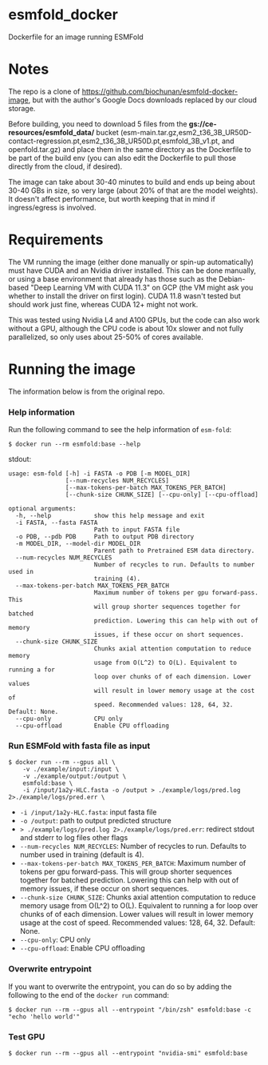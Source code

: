 # esmfold_docker
Dockerfile for an image running ESMFold

# Notes
The repo is a clone of https://github.com/biochunan/esmfold-docker-image, but with the author's Google Docs downloads replaced by our cloud storage. 

Before building, you need to download 5 files from the **gs://ce-resources/esmfold_data/** bucket (esm-main.tar.gz,esm2_t36_3B_UR50D-contact-regression.pt,esm2_t36_3B_UR50D.pt,esmfold_3B_v1.pt, and openfold.tar.gz) and place them in the same directory as the Dockerfile to be part of the build env (you can also edit the Dockerfile to pull those directly from the cloud, if desired).

The image can take about 30-40 minutes to build and ends up being about 30-40 GBs in size, so very large (about 20% of that are the model weights). It doesn't affect performance, but worth keeping that in mind if ingress/egress is involved.  

# Requirements
The VM running the image (either done manually or spin-up automatically) must have CUDA and an Nvidia driver installed. This can be done manually, or using a base environment that already has those such as the Debian-based "Deep Learning VM with CUDA 11.3" on GCP (the VM might ask you whether to install the driver on first login). CUDA 11.8 wasn't tested but should work just fine, whereas CUDA 12+ might not work.  

This was tested using Nvidia L4 and A100 GPUs, but the code can also work without a GPU, although the CPU code is about 10x slower and not fully parallelized, so only uses about 25-50% of cores available.

# Running the image

The information below is from the original repo.

### Help information 

Run the following command to see the help information of `esm-fold`:
```shell
$ docker run --rm esmfold:base --help 
```

stdout: 
```shell
usage: esm-fold [-h] -i FASTA -o PDB [-m MODEL_DIR]
                [--num-recycles NUM_RECYCLES]
                [--max-tokens-per-batch MAX_TOKENS_PER_BATCH]
                [--chunk-size CHUNK_SIZE] [--cpu-only] [--cpu-offload]

optional arguments:
  -h, --help            show this help message and exit
  -i FASTA, --fasta FASTA
                        Path to input FASTA file
  -o PDB, --pdb PDB     Path to output PDB directory
  -m MODEL_DIR, --model-dir MODEL_DIR
                        Parent path to Pretrained ESM data directory.
  --num-recycles NUM_RECYCLES
                        Number of recycles to run. Defaults to number used in
                        training (4).
  --max-tokens-per-batch MAX_TOKENS_PER_BATCH
                        Maximum number of tokens per gpu forward-pass. This
                        will group shorter sequences together for batched
                        prediction. Lowering this can help with out of memory
                        issues, if these occur on short sequences.
  --chunk-size CHUNK_SIZE
                        Chunks axial attention computation to reduce memory
                        usage from O(L^2) to O(L). Equivalent to running a for
                        loop over chunks of of each dimension. Lower values
                        will result in lower memory usage at the cost of
                        speed. Recommended values: 128, 64, 32. Default: None.
  --cpu-only            CPU only
  --cpu-offload         Enable CPU offloading
```

### Run ESMFold with fasta file as input 
```shell
$ docker run --rm --gpus all \
    -v ./example/input:/input \
    -v ./example/output:/output \
    esmfold:base \
    -i /input/1a2y-HLC.fasta -o /output > ./example/logs/pred.log 2>./example/logs/pred.err \
```
- `-i /input/1a2y-HLC.fasta`: input fasta file
- `-o /output`: path to output predicted structure 
- `> ./example/logs/pred.log 2>./example/logs/pred.err`: redirect stdout and stderr to log files
other flags 
- `--num-recycles NUM_RECYCLES`: Number of recycles to run. Defaults to number used in training (default is 4).
- `--max-tokens-per-batch MAX_TOKENS_PER_BATCH`: Maximum number of tokens per gpu forward-pass. This will group shorter sequences together for batched prediction. Lowering this can help with out of memory issues, if these occur on short sequences.
- `--chunk-size CHUNK_SIZE`: Chunks axial attention computation to reduce memory usage from O(L^2) to O(L). Equivalent to running a for loop over chunks of of each dimension. Lower values will result in lower memory usage at the cost of speed. Recommended values: 128, 64, 32. Default: None.
- `--cpu-only`: CPU only
- `--cpu-offload`: Enable CPU offloading

### Overwrite entrypoint 
If you want to overwrite the entrypoint, you can do so by adding the following to the end of the `docker run` command:
```shell
$ docker run --rm --gpus all --entrypoint "/bin/zsh" esmfold:base -c "echo 'hello world'"
```

### Test GPU 
```shell
$ docker run --rm --gpus all --entrypoint "nvidia-smi" esmfold:base 
```
